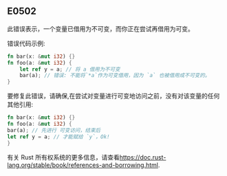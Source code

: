 ## E0502

此错误表示，一个变量已借用为不可变，而你正在尝试再借用为可变。

错误代码示例:

```rust
fn bar(x: &mut i32) {}
fn foo(a: &mut i32) {
    let ref y = a; // 将 a 借用为不可变
    bar(a); // 错误: 不能将`*a`作为可变借用，因为 `a` 也被借用成不可变的。
}
```

要修复此错误，请确保,在尝试对变量进行可变地访问之前，没有对该变量的任何其他引用:

```rust
fn bar(x: &mut i32) {}
fn foo(a: &mut i32) {
bar(a); // 先进行 可变访问，结束后
let ref y = a; // 才能赋给 `y`，Ok!
}
```

有关 Rust 所有权系统的更多信息，请查看<https://doc.rust-lang.org/stable/book/references-and-borrowing.html>.
